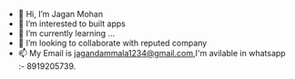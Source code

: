 - 👋 Hi, I’m Jagan Mohan
- 👀 I’m interested to built apps
- 🌱 I’m currently learning ...
- 💞️ I’m looking to collaborate with reputed company
- 📫 My Email is jagandammala1234@gmail.com,I'm avilable in whatsapp :- 8919205739.

<!---
Jagan9676/Jagan9676 is a ✨ special ✨ repository because its `README.md` (this file) appears on your GitHub profile.
You can click the Preview link to take a look at your changes.
--->
